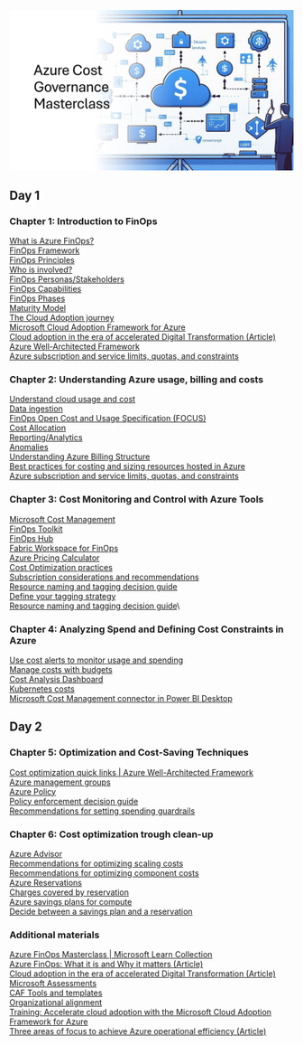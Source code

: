 ![Azure Cost Governance Masterclass](./Pics/AzFinOpsMasterclass.jpg)
## Day 1
### Chapter 1: Introduction to FinOps
[What is Azure FinOps?](https://learn.microsoft.com/cloud-computing/finops/overview?WT.mc_id=AZ-MVP-5002880)\
[FinOps Framework](https://www.finops.org/framework/)\
[FinOps Principles](https://learn.microsoft.com/cloud-computing/finops/framework/finops-framework?WT.mc_id=AZ-MVP-5002880#principles)\
[Who is involved?](https://www.finops.org/framework/personas/)\
[FinOps Personas/Stakeholders](https://www.finops.org/framework/personas/)\
[FinOps Capabilities](https://learn.microsoft.com/en-us/cloud-computing/finops/framework/capabilities?WT.mc_id=AZ-MVP-5002880)\
[FinOps Phases](https://www.finops.org/framework/phases/)\
[Maturity Model](https://www.finops.org/framework/maturity-model/)\
[The Cloud Adoption journey](https://azure.microsoft.com/solutions/cloud-enablement/cloud-adoption-framework/?WT.mc_id=AZ-MVP-5002880#cloud-adoption-journey)\
[Microsoft Cloud Adoption Framework for Azure](https://learn.microsoft.com/azure/cloud-adoption-framework/overview?WT.mc_id=AZ-MVP-5002880)\
[Cloud adoption in the era of accelerated Digital Transformation (Article)](https://www.ituziast.com/index.php/2020/04/17/cloud-adoption-in-the-era-of-accelerated-digital-transformation-part-1/)\
[Azure Well-Architected Framework](https://learn.microsoft.com/azure/architecture/framework?WT.mc_id=AZ-MVP-5002880)\
[Azure subscription and service limits, quotas, and constraints](https://learn.microsoft.com/azure/azure-resource-manager/management/azure-subscription-service-limits?WT.mc_id=AZ-MVP-5002880)
### Chapter 2: Understanding Azure usage, billing and costs
[Understand cloud usage and cost](https://learn.microsoft.com/en-us/cloud-computing/finops/framework/understand/understand-cloud-usage-cost)\
[Data ingestion](https://learn.microsoft.com/cloud-computing/finops/framework/understand/ingestion?WT.mc_id=AZ-MVP-5002880)\
[FinOps Open Cost and Usage Specification (FOCUS)](https://learn.microsoft.com/en-us/cloud-computing/finops/focus/what-is-focus?WT.mc_id=AZ-MVP-5002880)\
[Cost Allocation](https://learn.microsoft.com/cloud-computing/finops/framework/understand/allocation?WT.mc_id=AZ-MVP-5002880)\
[Reporting/Analytics](https://learn.microsoft.com/cloud-computing/finops/framework/understand/reporting?WT.mc_id=AZ-MVP-5002880)\
[Anomalies](https://learn.microsoft.com/cloud-computing/finops/framework/understand/anomalies?WT.mc_id=AZ-MVP-5002880)\
[Understanding Azure Billing Structure](https://learn.microsoft.com/azure/cost-management-billing/costs/cost-allocation-introduction?WT.mc_id=AZ-MVP-5002880)\
[Best practices for costing and sizing resources hosted in Azure](https://learn.microsoft.com/azure/cloud-adoption-framework/govern/cost-management/best-practices?WT.mc_id=AZ-MVP-5002880)\
[Azure subscription and service limits, quotas, and constraints](https://learn.microsoft.com/azure/azure-resource-manager/management/azure-subscription-service-limits?WT.mc_id=AZ-MVP-5002880)
### Chapter 3: Cost Monitoring and Control with Azure Tools
[Microsoft Cost Management](https://learn.microsoft.com/azure/cost-management-billing/costs/overview-cost-management?WT.mc_id=AZ-MVP-5002880)\
[FinOps Toolkit](https://learn.microsoft.com/en-us/cloud-computing/finops/toolkit/finops-toolkit-overview?WT.mc_id=AZ-MVP-5002880)\
[FinOps Hub](https://microsoft.github.io/finops-toolkit)\
[Fabric Workspace for FinOps](https://learn.microsoft.com/en-us/cloud-computing/finops/fabric/create-fabric-workspace-finops?WT.mc_id=AZ-MVP-5002880)\
[Azure Pricing Calculator](https://azure.microsoft.com/en-us/pricing/calculator?WT.mc_id=AZ-MVP-5002880)\
[Cost Optimization practices](https://learn.microsoft.com/azure/cost-management-billing/costs/cost-mgt-best-practices?WT.mc_id=AZ-MVP-5002880#act-to-optimize)\
[Subscription considerations and recommendations](https://learn.microsoft.com/azure/cloud-adoption-framework/ready/landing-zone/design-area/resource-org-subscriptions?WT.mc_id=AZ-MVP-5002880)\
[Resource naming and tagging decision guide](https://learn.microsoft.com/azure/cloud-adoption-framework/ready/azure-best-practices/resource-naming-and-tagging-decision-guide?WT.mc_id=AZ-MVP-5002880)\
[Define your tagging strategy](https://learn.microsoft.com/azure/cloud-adoption-framework/ready/azure-best-practices/resource-tagging?WT.mc_id=AZ-MVP-5002880)\
[Resource naming and tagging decision guide](https://learn.microsoft.com/azure/cloud-adoption-framework/ready/azure-best-practices/resource-naming-and-tagging-decision-guide?WT.mc_id=AZ-MVP-5002880)\
### Chapter 4: Analyzing Spend and Defining Cost Constraints in Azure
[Use cost alerts to monitor usage and spending](https://learn.microsoft.com/en-us/azure/cost-management-billing/costs/cost-mgt-alerts-monitor-usage-spending?WT.mc_id=AZ-MVP-5002880)\
[Manage costs with budgets](https://learn.microsoft.com/azure/cost-management-billing/manage/cost-management-budget-scenario?WT.mc_id=AZ-MVP-5002880)\
[Cost Analysis Dashboard](https://learn.microsoft.com/en-us/azure/cost-management-billing/costs/quick-acm-cost-analysis?WT.mc_id=AZ-MVP-5002880)\
[Kubernetes costs](https://learn.microsoft.com/azure/cost-management-billing/costs/view-kubernetes-costs?WT.mc_id=AZ-MVP-5002880)\
[Microsoft Cost Management connector in Power BI Desktop](https://learn.microsoft.com/power-bi/connect-data/desktop-connect-azure-cost-management?WT.mc_id=AZ-MVP-5002880)
## Day 2
### Chapter 5: Optimization and Cost-Saving Techniques
[Cost optimization quick links | Azure Well-Architected Framework](https://learn.microsoft.com/azure/well-architected/cost-optimization/?WT.mc_id=AZ-MVP-5002880)\
[Azure management groups](https://learn.microsoft.com/azure/governance/management-groups/overview?WT.mc_id=AZ-MVP-5002880)\
[Azure Policy](https://learn.microsoft.com/azure/governance/policy/overview?WT.mc_id=AZ-MVP-5002880)\
[Policy enforcement decision guide](https://learn.microsoft.com/azure/cloud-adoption-framework/decision-guides/policy-enforcement?WT.mc_id=AZ-MVP-5002880)\
[Recommendations for setting spending guardrails](https://learn.microsoft.com/azure/well-architected/cost-optimization/set-spending-guardrails?WT.mc_id=AZ-MVP-5002880)
### Chapter 6: Cost optimization trough clean-up
[Azure Advisor](https://learn.microsoft.com/azure/advisor/advisor-overview?WT.mc_id=AZ-MVP-5002880)\
[Recommendations for optimizing scaling costs](https://learn.microsoft.com/en-us/azure/well-architected/cost-optimization/optimize-scaling-costs?WT.mc_id=AZ-MVP-5002880)\
[Recommendations for optimizing component costs](https://learn.microsoft.com/azure/well-architected/cost-optimization/optimize-component-costs?WT.mc_id=AZ-MVP-5002880)\
[Azure Reservations](https://learn.microsoft.com/azure/cost-management-billing/reservations/save-compute-costs-reservations?WT.mc_id=AZ-MVP-5002880)\
[Charges covered by reservation](https://learn.microsoft.com/en-us/azure/cost-management-billing/reservations/save-compute-costs-reservations?WT.mc_id=AZ-MVP-5002880#charges-covered-by-reservation)\
[Azure savings plans for compute](https://learn.microsoft.com/azure/cost-management-billing/savings-plan/savings-plan-compute-overview?WT.mc_id=AZ-MVP-5002880)\
[Decide between a savings plan and a reservation](https://learn.microsoft.com/azure/cost-management-billing/savings-plan/decide-between-savings-plan-reservation?WT.mc_id=AZ-MVP-5002880)
### Additional materials
[Azure FinOps Masterclass | Microsoft Learn Collection](https://learn.microsoft.com/en-us/collections/rq2db8wo0ox33e?&sharingId=AZ-MVP-5002880)\
[Azure FinOps: What it is and Why it matters (Article)](https://www.ituziast.com/index.php/2023/02/20/azure-finops-what-it-is-and-why-it-matters)\
[Cloud adoption in the era of accelerated Digital Transformation (Article)](https://www.ituziast.com/index.php/2020/04/17/cloud-adoption-in-the-era-of-accelerated-digital-transformation-part-1/)\
[Microsoft Assessments](https://learn.microsoft.com/assessments?WT.mc_id=AZ-MVP-5002880)\
[CAF Tools and templates](https://learn.microsoft.com/azure/cloud-adoption-framework/resources/tools-templates?WT.mc_id=AZ-MVP-5002880)\
[Organizational alignment](https://learn.microsoft.com/azure/cloud-adoption-framework/organize?WT.mc_id=AZ-MVP-5002880)\
[Training: Accelerate cloud adoption with the Microsoft Cloud Adoption Framework for Azure](https://learn.microsoft.com/training/paths/cloud-adoption-framework?WT.mc_id=AZ-MVP-5002880)\
[Three areas of focus to achieve Azure operational efficiency (Article)](https://www.ituziast.com/index.php/2024/03/08/three-areas-of-focus-to-achieve-azure-operational-efficiency)